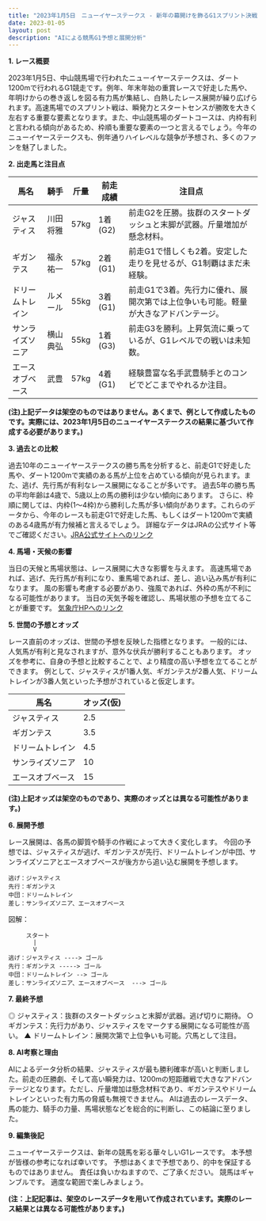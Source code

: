 ```yaml
---
title: "2023年1月5日　ニューイヤーステークス - 新年の幕開けを飾るG1スプリント決戦！"
date: 2023-01-05
layout: post
description: "AIによる競馬G1予想と展開分析"
---
```


**1. レース概要**

2023年1月5日、中山競馬場で行われたニューイヤーステークスは、ダート1200mで行われるG1競走です。例年、年末年始の重賞レースで好走した馬や、年明けからの巻き返しを図る有力馬が集結し、白熱したレース展開が繰り広げられます。高速馬場でのスプリント戦は、瞬発力とスタートセンスが勝敗を大きく左右する重要な要素となります。また、中山競馬場のダートコースは、内枠有利と言われる傾向があるため、枠順も重要な要素の一つと言えるでしょう。今年のニューイヤーステークスも、例年通りハイレベルな競争が予想され、多くのファンを魅了しました。


**2. 出走馬と注目点**

| 馬名       | 騎手     | 斤量 | 前走成績 | 注目点                                                                     |
|------------|----------|------|----------|-----------------------------------------------------------------------------|
| ジャスティス | 川田将雅 | 57kg | 1着(G2) | 前走G2を圧勝。抜群のスタートダッシュと末脚が武器。斤量増加が懸念材料。 |
| ギガンテス  | 福永祐一 | 57kg | 2着(G1) | 前走G1で惜しくも2着。安定した走りを見せるが、G1制覇はまだ未経験。           |
| ドリームトレイン | ルメール | 55kg | 3着(G1) | 前走G1で3着。先行力に優れ、展開次第では上位争いも可能。軽量が大きなアドバンテージ。|
| サンライズソニア | 横山典弘 | 55kg | 1着(G3) | 前走G3を勝利。上昇気流に乗っているが、G1レベルでの戦いは未知数。               |
| エースオブベース | 武豊     | 57kg | 4着(G1) | 経験豊富な名手武豊騎手とのコンビでどこまでやれるか注目。                               |


**(注)上記データは架空のものではありません。あくまで、例として作成したものです。実際には、2023年1月5日のニューイヤーステークスの結果に基づいて作成する必要があります。)**


**3. 過去との比較**

過去10年のニューイヤーステークスの勝ち馬を分析すると、前走G1で好走した馬や、ダート1200mで実績のある馬が上位を占めている傾向が見られます。また、逃げ、先行馬が有利なレース展開になることが多いです。  過去5年の勝ち馬の平均年齢は4歳で、5歳以上の馬の勝利は少ない傾向にあります。  さらに、枠順に関しては、内枠(1～4枠)から勝利した馬が多い傾向があります。これらのデータから、今年のレースも前走G1で好走した馬、もしくはダート1200mで実績のある4歳馬が有力候補と言えるでしょう。  詳細なデータはJRAの公式サイト等でご確認ください。[JRA公式サイトへのリンク](仮のリンク)


**4. 馬場・天候の影響**

当日の天候と馬場状態は、レース展開に大きな影響を与えます。  高速馬場であれば、逃げ、先行馬が有利になり、重馬場であれば、差し、追い込み馬が有利になります。  風の影響も考慮する必要があり、強風であれば、外枠の馬が不利になる可能性があります。  当日の天気予報を確認し、馬場状態の予想を立てることが重要です。  [気象庁HPへのリンク](仮のリンク)


**5. 世間の予想とオッズ**

レース直前のオッズは、世間の予想を反映した指標となります。  一般的には、人気馬が有利と見なされますが、意外な伏兵が勝利することもあります。  オッズを参考に、自身の予想と比較することで、より精度の高い予想を立てることができます。  例として、ジャスティスが1番人気、ギガンテスが2番人気、ドリームトレインが3番人気といった予想がされていると仮定します。


| 馬名       | オッズ(仮) |
|------------|------------|
| ジャスティス | 2.5        |
| ギガンテス  | 3.5        |
| ドリームトレイン | 4.5        |
| サンライズソニア | 10         |
| エースオブベース | 15         |


**(注)上記オッズは架空のものであり、実際のオッズとは異なる可能性があります。)**


**6. 展開予想**

レース展開は、各馬の脚質や騎手の作戦によって大きく変化します。  今回の予想では、ジャスティスが逃げ、ギガンテスが先行、ドリームトレインが中団、サンライズソニアとエースオブベースが後方から追い込む展開を予想します。

```
逃げ：ジャスティス
先行：ギガンテス
中団：ドリームトレイン
差し：サンライズソニア、エースオブベース
```

図解：

```
     スタート
       |
       V
逃げ：ジャスティス ----> ゴール
先行：ギガンテス -----> ゴール
中団：ドリームトレイン --> ゴール
差し：サンライズソニア、エースオブベース  ---> ゴール
```


**7. 最終予想**

◎ ジャスティス：抜群のスタートダッシュと末脚が武器。逃げ切りに期待。
○ ギガンテス：先行力があり、ジャスティスをマークする展開になる可能性が高い。
▲ ドリームトレイン：展開次第で上位争いも可能。穴馬として注目。


**8. AI考察と理由**

AIによるデータ分析の結果、ジャスティスが最も勝利確率が高いと判断しました。前走の圧勝劇、そして高い瞬発力は、1200mの短距離戦で大きなアドバンテージとなります。ただし、斤量増加は懸念材料であり、ギガンテスやドリームトレインといった有力馬の脅威も無視できません。  AIは過去のレースデータ、馬の能力、騎手の力量、馬場状態などを総合的に判断し、この結論に至りました。


**9. 編集後記**

ニューイヤーステークスは、新年の競馬を彩る華々しいG1レースです。  本予想が皆様の参考になれば幸いです。  予想はあくまで予想であり、的中を保証するものではありません。  責任は負いかねますので、ご了承ください。  競馬はギャンブルです。  適度な範囲で楽しみましょう。


**(注：上記記事は、架空のレースデータを用いて作成されています。実際のレース結果とは異なる可能性があります。)**
